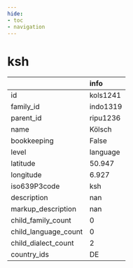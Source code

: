 ```yaml
---
hide:
- toc
- navigation
---
```

# ksh
|                      | info     |
|:---------------------|:---------|
| id                   | kols1241 |
| family_id            | indo1319 |
| parent_id            | ripu1236 |
| name                 | Kölsch   |
| bookkeeping          | False    |
| level                | language |
| latitude             | 50.947   |
| longitude            | 6.927    |
| iso639P3code         | ksh      |
| description          | nan      |
| markup_description   | nan      |
| child_family_count   | 0        |
| child_language_count | 0        |
| child_dialect_count  | 2        |
| country_ids          | DE       |